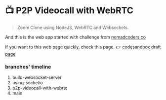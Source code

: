 # 📺 P2P Videocall with WebRTC

> Zoom Clone using NodeJS, WebRTC and Websockets.

And this is the web app started with challenge from [nomadcoders.co](https://nomadcoders.co/challenges)

If you want to this web page quickly, check this page. 👉 [codesandbox draft page](https://ewf8kv.sse.codesandbox.io/)

### branches' timeline
1. build-websocket-server
2. using-socketio
3. p2p-videocall-with-webrtc
4. main